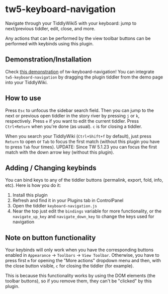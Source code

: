 # tw5-keyboard-navigation
Navigate through your TiddlyWiki5 with your keyboard: jump to next/previous tiddler, edit, close, and more.

Any actions that can be performed by the view toolbar buttons can be performed with keybinds using this plugin.

## Demonstration/Installation
Check [this demonstration](https://maximilian-schillinger.de/tw5-keyboard-navigation-plugin.html) of tw-keyboard-navigation! You can integrate `tw5-keyboard-navigation` by dragging the plugin tiddler from the demo page into your TiddlyWiki.

## How to use
Press `Esc` to unfocus the sidebar search field.
Then you can jump to the next or previous open tiddler in the story river by pressing `j` or `k`, respectively.
Press `e` if you want to edit the current tiddler. Press `Ctrl+Return` when you're done (as usual).
`c` is for closing a tiddler.

When you search your TiddlyWiki (`Ctrl+Shift+f` by default), just press `Return` to open or `Tab` to focus the first match (without this plugin you have to press `Tab` four times). UPDATE: Since TW 5.1.23 you can focus the first match with the down arrow key (without this plugin).

## Adding / Changing keybinds
You can bind keys to any of the tiddler buttons (permalink, export, fold, info, etc). Here is how you do it:
1. Install this plugin
2. Refresh and find it in your Plugins tab in ControlPanel
3. Open the tiddler `keyboard-navigation.js`
4. Near the top just edit the `bindings` variable for more functionality, or the `navigate_up_key` and `navigate_down_key` to change the keys used for navigation

## Note on button functionality
Your keybinds will only work when you have the corresponding buttons enabled in `Appearance` → `Toolbars` → `View Toolbar`. Otherwise, you have to press first `m` for opening the "More actions" dropdown menu and then, with the close button visible, `c` for closing the tiddler (for example).

This is because this functionality works by using the DOM elements (the toolbar buttons), so if you remove them, they can't be "clicked" by this plugin.
